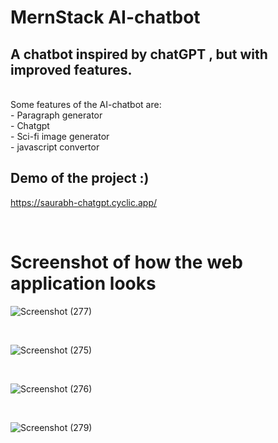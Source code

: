 # MernStack AI-chatbot

## A chatbot inspired by chatGPT , but with improved features.
<br>
Some features of the AI-chatbot are:
<br>
- Paragraph generator
<br>
- Chatgpt<br>
- Sci-fi image generator <br>
- javascript convertor <br>

## Demo of the project :)

https://saurabh-chatgpt.cyclic.app/

<br>

# Screenshot of how the web application looks

![Screenshot (277)](https://user-images.githubusercontent.com/109866847/231044309-6ac59238-ad4f-494d-ac3d-a4aef8d1bbbd.png)

<br>

![Screenshot (275)](https://user-images.githubusercontent.com/109866847/231044267-3d73764a-3c94-43e2-b8c9-73896ea01140.png)

<br>

![Screenshot (276)](https://user-images.githubusercontent.com/109866847/231044371-7bd41b73-724c-4918-a623-97e24578ddd8.png)

<br>

![Screenshot (279)](https://user-images.githubusercontent.com/109866847/231044382-5b6dce9f-3501-4d60-b8a9-f4163275bbb6.png)
